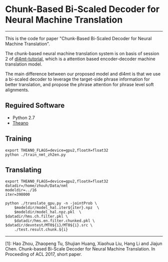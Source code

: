 # Chunk-Based Bi-Scaled Decoder for Neural Machine Translation

------

This is the code for paper "Chunk-Based Bi-Scaled Decoder for Neural Machine Translation".

The chunk-based neural machine translation system is on basis of session 2 of [dl4mt-tutorial](https://github.com/nyu-dl/dl4mt-tutorial), which is a attention based encoder-decoder machine translation model. 

The main difference between our proposed model and dl4mt is that we use a bi-scaled decoder to leverage the target-side phrase information for better translation, and propose the phrase attention for phrase level soft alignments. 

## Reguired Software
 * Python 2.7
 * [Theano](http://deeplearning.net/software/theano/)

## Training

    export THEANO_FLAGS=device=gpu2,floatX=float32
    python ./train_nmt_zh2en.py

## Translating

    export THEANO_FLAGS=device=gpu2,floatX=float32
    datadir=/home/zhouh/Data/nmt
    modeldir=../16
    iter=398000
    
    python ./translate_gpu.py -n -jointProb \
    	$modeldir/model_hal.iter${iter}.npz  \
    	$modeldir/model_hal.npz.pkl  \
    $datadir/hms.ch.filter.pkl \
    	$datadir/hms.en.filter.chunked.pkl \
    $datadir/devntest/MT0${i}/MT0${i}.src \
    	./test.result.chunk.${i} 



------


[1]: Hao Zhou, Zhaopeng Tu, Shujian Huang, Xiaohua Liu, Hang Li and Jiajun Chen. Chunk-based Bi-Scale Decoder for Neural Machine Translation. In Proceeding of ACL 2017, short paper.